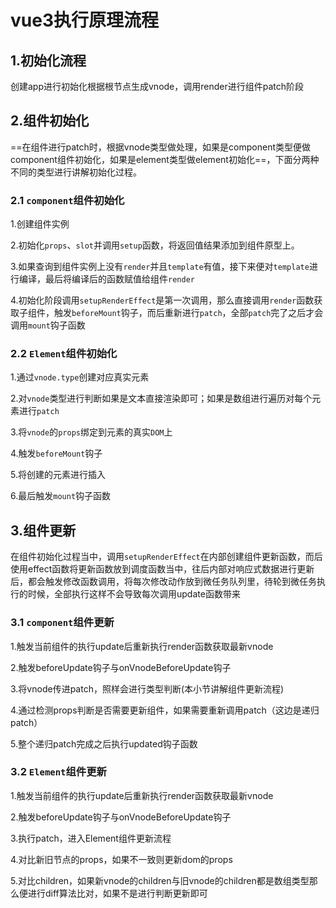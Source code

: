 # vue3执行原理流程

## 1.初始化流程

创建app进行初始化根据根节点生成vnode，调用render进行组件patch阶段

## 2.组件初始化

==在组件进行patch时，根据vnode类型做处理，如果是component类型便做component组件初始化，如果是element类型做element初始化==，下面分两种不同的类型进行讲解初始化过程。

### 2.1 `component`组件初始化

1.创建组件实例

2.初始化`props`、`slot`并调用`setup`函数，将返回值结果添加到组件原型上。

3.如果查询到组件实例上没有`render`并且`template`有值，接下来便对`template`进行编译，最后将编译后的函数赋值给组件`render`

4.初始化阶段调用`setupRenderEffect`是第一次调用，那么直接调用`render`函数获取子组件，触发`beforeMount`钩子，而后重新进行`patch`，全部`patch`完了之后才会调用`mount`钩子函数

### 2.2 `Element`组件初始化

1.通过`vnode.type`创建对应真实元素

2.对`vnode`类型进行判断如果是文本直接渲染即可；如果是数组进行遍历对每个元素进行`patch`

3.将`vnode`的`props`绑定到元素的真实`DOM`上

4.触发`beforeMount`钩子

5.将创建的元素进行插入

6.最后触发`mount`钩子函数

## 3.组件更新

在组件初始化过程当中，调用`setupRenderEffect`在内部创建组件更新函数，而后使用effect函数将更新函数放到调度函数当中，往后内部对响应式数据进行更新后，都会触发修改函数调用，将每次修改动作放到微任务队列里，待轮到微任务执行的时候，全部执行这样不会导致每次调用update函数带来

### 3.1 `component`组件更新

1.触发当前组件的执行update后重新执行render函数获取最新vnode

2.触发beforeUpdate钩子与onVnodeBeforeUpdate钩子

3.将vnode传进patch，照样会进行类型判断(本小节讲解组件更新流程)

4.通过检测props判断是否需要更新组件，如果需要重新调用patch（这边是递归patch）

5.整个递归patch完成之后执行updated钩子函数



### 3.2  `Element`组件更新

1.触发当前组件的执行update后重新执行render函数获取最新vnode

2.触发beforeUpdate钩子与onVnodeBeforeUpdate钩子

3.执行patch，进入Element组件更新流程

4.对比新旧节点的props，如果不一致则更新dom的props

5.对比children，如果新vnode的children与旧vnode的children都是数组类型那么便进行diff算法比对，如果不是进行判断更新即可






